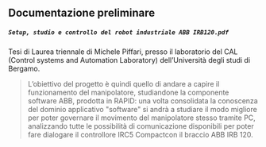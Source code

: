 ## Documentazione preliminare
##### `Setup, studio e controllo del robot industriale ABB IRB120.pdf`

Tesi di Laurea triennale di Michele Piffari, presso il laboratorio del CAL (Control systems and Automation Laboratory) dell’Università degli studi di Bergamo.

> L’obiettivo del progetto è quindi quello di andare a capire il funzionamento del manipolatore, studiandone la componente software ABB,
prodotta in RAPID: una volta consolidata la conoscenza del dominio applicativo "software" si andrà a studiare il modo migliore per poter governare il movimento
del manipolatore stesso tramite PC, analizzando tutte le possibilità di comunicazione disponibili per poter fare dialogare il controllore IRC5 Compactcon il braccio ABB IRB 120.
